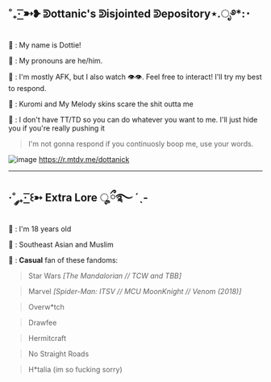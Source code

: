˚₊· ͟͟͞͞➳❥ ᕲottanic's ᕲisjointed ᕲepository⋆.ೃ࿔*:･
-------------------------------------------------------------------------------------------------------------------
🐙 : My name is Dottie!

🥩 : My pronouns are he/him.

🍣 : I'm mostly AFK, but I also watch :eye::eye:. Feel free to interact! I'll try my best to respond.

🍅 : Kuromi and My Melody skins scare the shit outta me

🦀 : I don't have TT/TD so you can do whatever you want to me. I'll just hide you if you're really pushing it
> I'm not gonna respond if you continuosly boop me, use your words.

![image](https://user-images.githubusercontent.com/102858874/209373591-b53d9174-fee9-4889-937f-273988e5c3b8.png)
https://r.mtdv.me/dottanick

------------------------------------------------------------------------------------------------------------------------
·˚ ༘₊· ͟͟͞͞꒰➳ Extra Lore ೄྀ࿐ ˊˎ-
------------------------------------------------------------------------------------------------------------------------

🦑 : I'm 18 years old

🧶 : Southeast Asian and Muslim

🏩 : **Casual** fan of these fandoms:
> Star Wars *[The Mandalorian // TCW and TBB]*

> Marvel *[Spider-Man: ITSV // MCU MoonKnight // Venom (2018)]*

> Overw*tch

> Drawfee

> Hermitcraft

> No Straight Roads

> H*talia (im so fucking sorry)
